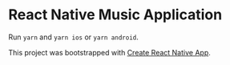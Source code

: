 # React Native Music Application

Run `yarn` and `yarn ios` or `yarn android`.

This project was bootstrapped with [Create React Native App](https://github.com/react-community/create-react-native-app).